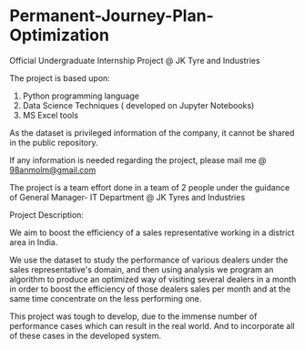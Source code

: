 # Permanent-Journey-Plan-Optimization
Official Undergraduate Internship Project @ JK Tyre and Industries

The project is based upon:
1. Python programming language
2. Data Science Techniques ( developed on Jupyter Notebooks)
3. MS Excel tools 

As the dataset is privileged information of the company, it cannot be shared in the public repository. 

If any information is needed regarding the project, please mail me @ 98anmolm@gmail.com

The project is a team effort done in a team of 2 people under the guidance of General Manager- IT Department @ JK Tyres and Industries 

Project Description: 

We aim to boost the efficiency of a sales representative working in a district area in India. 

We use the dataset to study the performance of various dealers under the sales representative's domain, and then using analysis we program an algorithm to produce an optimized way of visiting several dealers in a month in order to boost the efficiency of those dealers sales per month and at the same time concentrate on the less performing one. 

This project was tough to develop, due to the immense number of performance cases which can result in the real world. And to incorporate all of these cases in the developed system. 
